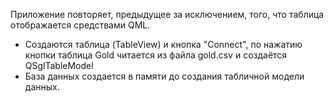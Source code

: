Приложение повторяет, предыдущее за исключением, того, что таблица отображается средствами QML.
 - Создаются таблица (TableView) и кнопка "Connect", по нажатию кнопки таблица Gold читается из файла gold.csv и создаётся QSglTableModel
 - База данных создается в памяти до создания табличной модели данных.
